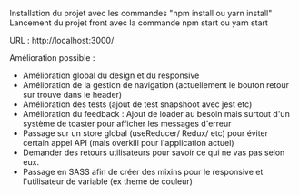 Installation du projet avec les commandes "npm install ou yarn install"
Lancement du projet front avec la commande npm start ou yarn start

URL : http://localhost:3000/

Amélioration possible : 

- Amélioration global du design et du responsive
- Amélioration de la gestion de navigation (actuellement le bouton retour sur trouve dans le header)
- Amélioration des tests (ajout de test snapshoot avec jest etc)
- Amélioration du feedback : Ajout de loader au besoin mais surtout d'un système de toaster pour afficher les messages d'erreur
- Passage sur un store global (useReducer/ Redux/ etc) pour éviter certain appel API (mais overkill pour l'application actuel)
- Demander des retours utilisateurs pour savoir ce qui ne vas pas selon eux.
- Passage en SASS afin de créer des mixins pour le responsive et l'utilisateur de variable (ex theme de couleur)
